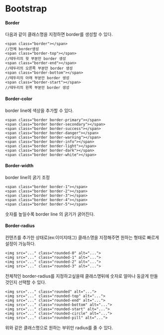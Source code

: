 # Bootstrap

#### Border
다음과 같이 클래스명을 지정하면 border를 생성할 수 있다.
```
<span class="border"></span>
//전체 border생성
<span class="border-top"></span>
//테두리의 윗 부분만 border 생성
<span class="border-end"></span>
//테두리의 오른쪽 부분만 border 생성
<span class="border-bottom"></span>
//테두리의 아래 부분만 border 생성
<span class="border-start"></span>
//테두리의 왼쪽 부분만 border 생성
```

#### Border-color
border line에 색상을 추가할 수 있다.
```
<span class="border border-primary"></span>
<span class="border border-secondary"></span>
<span class="border border-success"></span>
<span class="border border-danger"></span>
<span class="border border-warning"></span>
<span class="border border-info"></span>
<span class="border border-light"></span>
<span class="border border-dark"></span>
<span class="border border-white"></span>
```

#### Border-width
border line의 굵기 조정
```
<span class="border border-1"></span>
<span class="border border-2"></span>
<span class="border border-3"></span>
<span class="border border-4"></span>
<span class="border border-5"></span>
```
숫자를 높일수록 border line 의 굵기가 굵어진다.

#### Border-radius
컨텐츠를 추가한 상태로(ex:이미지태그) 클래스명을 지정해주면 원하는 형태로 빠르게 설정이 가능하다.
```
<img src="..." class="rounded-0" alt="...">
<img src="..." class="rounded-1" alt="...">
<img src="..." class="rounded-2" alt="...">
<img src="..." class="rounded-3" alt="...">
```
전체적인 border-radius를 지정하고싶을때 클래스명뒤에 숫자로 얼마나 둥글게 만들것인지 선택할 수 있다.
```
<img src="..." class="rounded" alt="...">
<img src="..." class="rounded-top" alt="...">
<img src="..." class="rounded-end" alt="...">
<img src="..." class="rounded-bottom" alt="...">
<img src="..." class="rounded-start" alt="...">
<img src="..." class="rounded-circle" alt="...">
<img src="..." class="rounded-pill" alt="...">
```
위와 같은 클래스명으로 원하는 부위만 radius를 줄 수 있다.
#### 
